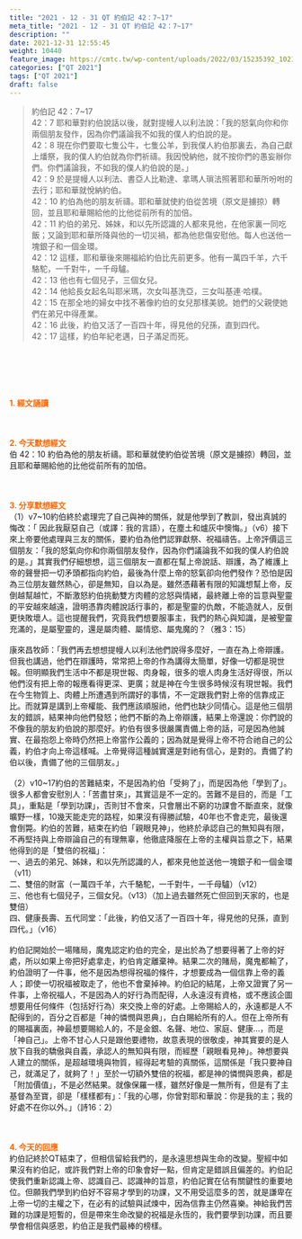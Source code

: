 ```yaml
---
title: "2021 - 12 - 31 QT 約伯記 42：7~17"
meta_title: "2021 - 12 - 31 QT 約伯記 42：7~17"
description: ""
date: 2021-12-31 12:55:45
weight: 10440
feature_image: https://cmtc.tw/wp-content/uploads/2022/03/15235392_10211799862337740_180693556567566654_o-1.webp
categories: ["QT 2021"]
tags: ["QT 2021"]
draft: false
---
```


<blockquote>約伯記 42：7~17<br />
42：7 耶和華對約伯說話以後，就對提幔人以利法說：「我的怒氣向你和你兩個朋友發作，因為你們議論我不如我的僕人約伯說的是。<br />
42：8 現在你們要取七隻公牛，七隻公羊，到我僕人約伯那裏去，為自己獻上燔祭，我的僕人約伯就為你們祈禱。我因悅納他，就不按你們的愚妄辦你們。你們議論我，不如我的僕人約伯說的是。」<br />
42：9 於是提幔人以利法、書亞人比勒達、拿瑪人瑣法照著耶和華所吩咐的去行；耶和華就悅納約伯。<br />
42：10 約伯為他的朋友祈禱。耶和華就使約伯從苦境（原文是擄掠）轉回，並且耶和華賜給他的比他從前所有的加倍。<br />
42：11 約伯的弟兄、姊妹，和以先所認識的人都來見他，在他家裏一同吃飯；又論到耶和華所降與他的一切災禍，都為他悲傷安慰他。每人也送他一塊銀子和一個金環。<br />
42：12 這樣，耶和華後來賜福給約伯比先前更多。他有一萬四千羊，六千駱駝，一千對牛，一千母驢。<br />
42：13 他也有七個兒子，三個女兒。<br />
42：14 他給長女起名叫耶米瑪，次女叫基洗亞，三女叫基連‧哈樸。<br />
42：15 在那全地的婦女中找不著像約伯的女兒那樣美貌。她們的父親使她們在弟兄中得產業。<br />
42：16 此後，約伯又活了一百四十年，得見他的兒孫，直到四代。<br />
42：17 這樣，約伯年紀老邁，日子滿足而死。</blockquote><br />
&nbsp;<br />
<br />
&nbsp;<br />
<br />
<span style="color: #ff6600;"><strong>1. </strong><strong>經文誦讀</strong></span><br />
<br />
<span style="color: #ff6600;"><strong> </strong></span><br />
<br />
<span style="color: #ff6600;"><strong>2. 今天默想</strong><strong>經文<br />
</strong></span>伯 42：10 約伯為他的朋友祈禱。耶和華就使約伯從苦境（原文是擄掠）轉回，並且耶和華賜給他的比他從前所有的加倍。<br />
<br />
&nbsp;<br />
<br />
<span style="color: #ff6600;"><strong>3. 分享默想經文<br />
</strong></span>（1）v7~10約伯終於處理完了自己與神的關係，就是他學到了教訓，發出真誠的悔改：「 因此我厭惡自己（或譯：我的言語），在塵土和爐灰中懊悔。」（v6）接下來上帝要他處理與三友的關係，要約伯為他們認罪獻祭、祝福禱告。上帝評價這三個朋友：「我的怒氣向你和你兩個朋友發作，因為你們議論我不如我的僕人約伯說的是。」其實我們仔細想想，這三個朋友一直都在幫上帝說話、辯護，為了維護上帝的聲譽把一切矛頭都指向約伯，最後為什麼上帝的怒氣卻向他們發作？恐怕是因為三位朋友雖然熱心，卻是無知，自以為是。雖然憑藉著有限的知識想幫上帝，反倒越幫越忙，不斷激怒約伯挑動雙方肉體的忿怒與情緒，最終離上帝的旨意與聖靈的平安越來越遠，證明憑靠肉體說話行事的，都是聖靈的仇敵，不能造就人，反倒更快敗壞人。這也提醒我們，究竟我們想要服事主，我們的熱心與知識，是被聖靈充滿的，是屬聖靈的，還是屬肉體、屬情慾、屬鬼魔的？（雅3：15）<br />
<br />
康來昌牧師：「我們再去想想提幔人以利法他們說得多麼好，一直在為上帝辯護。但我也講過，他們在辯護時，常常把上帝的作為講得太簡單，好像一切都是現世報。但明顯我們生活中不都是現世報、肉身報，很多的壞人肉身生活好得很，所以他們沒有把上帝的報應看得更深、更廣；就是神在今生很多時候沒有現世報。我們在今生物質上、肉體上所遭遇到所謂好的事情，不一定跟我們對上帝的信靠成正比。而就算是講到上帝權能、我們應該順服祂，他們也缺少同情心。這是他三個朋友的錯誤，結果神向他們發怒；他們不斷的為上帝辯護，結果上帝還說：你們說的不像我的朋友約伯說的那麼好。約伯有很多很嚴厲責備上帝的話，可是因為他誠實、在最抱怨上帝時仍然把上帝當作公義的；因為就是覺得上帝不符合祂自己的公義，約伯才向上帝這樣喊。上帝覺得這種誠實還是對祂有信心，是對的。責備了約伯以後，責備了他的三個朋友。」<br />
<br />
（2）v10~17約伯的苦難結束，不是因為約伯「受夠了」，而是因為他「學到了」。很多人都會安慰別人：「苦盡甘來」，其實這是不一定的。苦難不是目的，而是「工具」，重點是「學到功課」，否則甘不會來，只會層出不窮的功課會不斷直來，就像曠野一樣，10幾天能走完的路程，如果沒有得勝試驗，40年也不會走完，最後還會倒斃。約伯的苦難，結束在約伯「親眼見神」，他終於承認自己的無知與有限，不再堅持與上帝辯論自己的有理無辜，他徹底降服在上帝的主權與旨意之下，結果他得到的是「雙倍的祝福」：<br />
一、過去的弟兄、姊妹，和以先所認識的人，都來見他並送他一塊銀子和一個金環（v11）<br />
二、雙倍的財富（一萬四千羊，六千駱駝，一千對牛，一千母驢）（v12）<br />
三、他也有七個兒子，三個女兒。（v13）（加上過去雖然死亡但回到天家的，也是雙倍）<br />
四、健康長壽、五代同堂：「此後，約伯又活了一百四十年，得見他的兒孫，直到四代。」（v16）<br />
<br />
約伯記開始於一場賭局，魔鬼認定約伯的完全，是出於為了想要得著了上帝的好處，所以如果上帝把好處拿走，約伯肯定離棄神。結果二次的賭局，魔鬼都輸了，約伯證明了一件事，他不是因為想得祝福的條件，才想要成為一個信靠上帝的義人；即使一切祝福被取走了，他也不會棄掉神。約伯記的結尾，上帝又證實了另一件事，上帝祝福人，不是因為人的好行為而配得，人永遠沒有資格，或不應該企圖想要用任何條件（包括好行為）來交換上帝的好處。上帝賜給人的，永遠都是人不配得到的，百分之百都是「神的憐憫與恩典」，白白賜給所有的人。但在上帝所有的賜福裏面，神最想要賜給人的，不是金銀、名聲、地位、家庭、健康…，而是「神自己」。上帝不甘心人只是跟他要禮物，故意表現的很敬虔，神其實要的是人放下自我的驕傲與自義，承認人的無知與有限，而經歷「親眼看見神」。神想要與人建立的關係，是超越環境與物質，經得起考驗的真關係，這關係是「我只要神自己，就滿足了，就夠了！」至於一切額外雙倍的祝福，都是神的憐憫與恩典，都是「附加價值」，不是必然結果。就像保羅一樣，雖然好像是一無所有，但是有了主基督為至寶，卻是「樣樣都有」：「我的心哪，你曾對耶和華說：你是我的主；我的好處不在你以外。」（詩16：2）<br />
<br />
&nbsp;<br />
<br />
<span style="color: #ff6600;"><strong>4. 今天的回應<br />
</strong></span>約伯記終於QT結束了，但相信留給我們的，是永遠思想與生命的改變。聖經中如果沒有約伯記，或許我們對上帝的印象會好一點，但肯定是錯誤且偏差的。約伯記使我們重新認識上帝、認識自己、認識神的旨意，約伯記實在佔有關鍵性的重要地位。但願我們學到約伯好不容易才學到的功課，又不用受這麼多的苦，就是謙卑在上帝一切的主權之下，在必有的試驗與試煉中，因為信靠主仍然喜樂。神給我們苦難的功課是短暫的，但是帶來生命改變的祝福是永恆的，我們要學到功課，而且要學會相信與感恩，約伯正是我們最棒的榜樣。<br />
<br />
&nbsp;
        